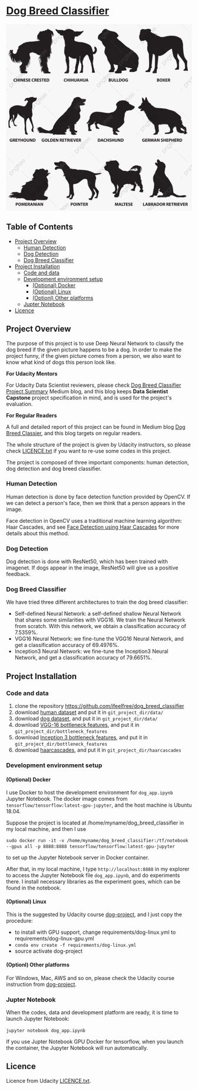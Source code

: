 # [Dog Breed Classifier](https://github.com/ifeelfree/dog_breed_classifier) 
![](dog_breed.jpg)

## Table of Contents
  * [Project Overview](#project-overview)
    + [Human Detection](#human-detection)
    + [Dog Detection](#dog-detection)
    + [Dog Breed Classifier](#dog-breed-classifier)
  * [Project Installation](#project-installation)
    + [Code and data](#code-and-data)
    + [Development environment setup](#development-environment-setup)
      - [(Optional) Docker](#-optional--docker)
      - [(Optional) Linux](#-optional--linux)
      - [(Optionl) Other platforms](#-optionl--other-platforms)
    + [Jupter Notebook](#jupter-notebook)
  * [Licence](#licence)

 


## Project Overview

The purpose of this project is to use Deep Neural Network to classify the dog breed if the given picture happens to be a dog. In order to make the project funny, if the given picture comes from a person, we also want to know what kind of dogs this person look like. 

**For Udacity Mentors**

For Udacity Data Scientist reviewers, please check [Dog Breed Classifier Project Summary](https://majianglin2003.medium.com/dog-breed-classifier-project-summary-93c35a499e91) Medium blog, and this blog keeps **Data Scientist Capstone** project specification in mind, and is used for the project's evaluation. 

**For Regular Readers**

A full and detailed report of this project can be found in Medium blog [Dog Breed Classier](https://majianglin2003.medium.com/dog-breed-classier-26977185f5e0), and this blog targets on regular readers. 

The whole structure of the project is given by Udacity instructors, so please check [LICENCE.txt](LICENCE.txt) if you want to re-use some codes in this project. 

The project is composed of three important components: human detection, dog detection and dog breed classifier. 

### Human Detection 

Human detection is done by face detection function provided by OpenCV. If we can detect a person's face, then we think that a person appears in the image.  

Face detection in OpenCV uses a traditional machine learning algorithm: Haar Cascades, and see [Face Detection using Haar Cascades](https://opencv-python-tutroals.readthedocs.io/en/latest/py_tutorials/py_objdetect/py_face_detection/py_face_detection.html) for more details about this method.  


### Dog Detection 

Dog detection is done with ResNet50, which has been trained with imagenet. If dogs appear in the image, ResNet50 will give us a positive feedback. 


### Dog Breed Classifier 

We have tried three different architectures to train the dog breed classifier:
- Self-defined Neural Network: a self-defined shallow Neural Network that shares some similarities with VGG16. We train the Neural Network from scratch. With this network, we obtain a classification accuracy of 7.5359%. 
- VGG16 Neural Network: we fine-tune the VGG16 Neural Network, and get a classification accuracy of 69.4976%. 
- Inception3 Neural Network: we fine-tune the Inception3 Neural Network, and get a classification accuracy of 79.6651%. 
 
## Project Installation 

### Code and data
1. clone the repository https://github.com/ifeelfree/dog_breed_classifier
2. download [human dataset](https://s3-us-west-1.amazonaws.com/udacity-aind/dog-project/lfw.zip) and put it in `git_project_dir/data/`
3. download [dog dataset](https://s3-us-west-1.amazonaws.com/udacity-aind/dog-project/dogImages.zip), and put it in `git_project_dir/data/`
4. download [VGG-16 bottleneck features](https://s3-us-west-1.amazonaws.com/udacity-aind/dog-project/DogVGG16Data.npz), and put it in `git_project_dir/bottleneck_features`
5. download [Inception 3 bottleneck features](https://s3-us-west-1.amazonaws.com/udacity-aind/dog-project/DogVGG16Data.npz), and put it in `git_project_dir/bottleneck_features`
6. download [haarcascades](https://github.com/opencv/opencv/blob/master/data/haarcascades/haarcascade_frontalface_alt.xml), and put it in `git_project_dir/haarcascades`

### Development environment setup
#### (Optional) Docker
 
I use Docker to host the development environment for `dog_app.ipynb` Jupyter Notebook. The docker image comes from `tensorflow/tensorflow:latest-gpu-jupyter`, and the host machine is Ubuntu 18.04. 

Suppose the project is located at /home/myname/dog_breed_classifier in my local machine, and then I use 

```
sudo docker run -it -v /home/myname/dog_breed_classifier:/tf/notebook --gpus all -p 8888:8888 tensorflow/tensorflow:latest-gpu-jupyter
```

to set up the Jupyter Notebook server in Docker container. 

After that, in my local machine, I type `http://localhost:8888` in my explorer to access the Jupyter Notebook file `dog_app.ipynb`, and do experiments there. I install necessary libraries as the experiment goes, which can be found in the notebook. 

 

#### (Optional) Linux
This is the suggested by Udacity course [dog-project](https://github.com/udacity/dog-project), and I just copy the procedure:
- to install with GPU support, change requirements/dog-linux.yml to requirements/dog-linux-gpu.yml
- `conda env create -f requirements/dog-linux.yml`
- source activate dog-project


#### (Optionl) Other platforms
For Windows, Mac, AWS and so on, please check the Udacity course instruction from [dog-project](https://github.com/udacity/dog-project). 
 
 
### Jupter Notebook

When the codes, data and development platform are ready, it is time to launch Jupyter Notebook:

```jupyter notebook dog_app.ipynb```

If you use Jupter Notebook GPU Docker for tensorflow, when you launch the container, the Jupyter Notebook will run automatically. 

## Licence

Licence from Udacity [LICENCE.txt](LICENCE.txt). 